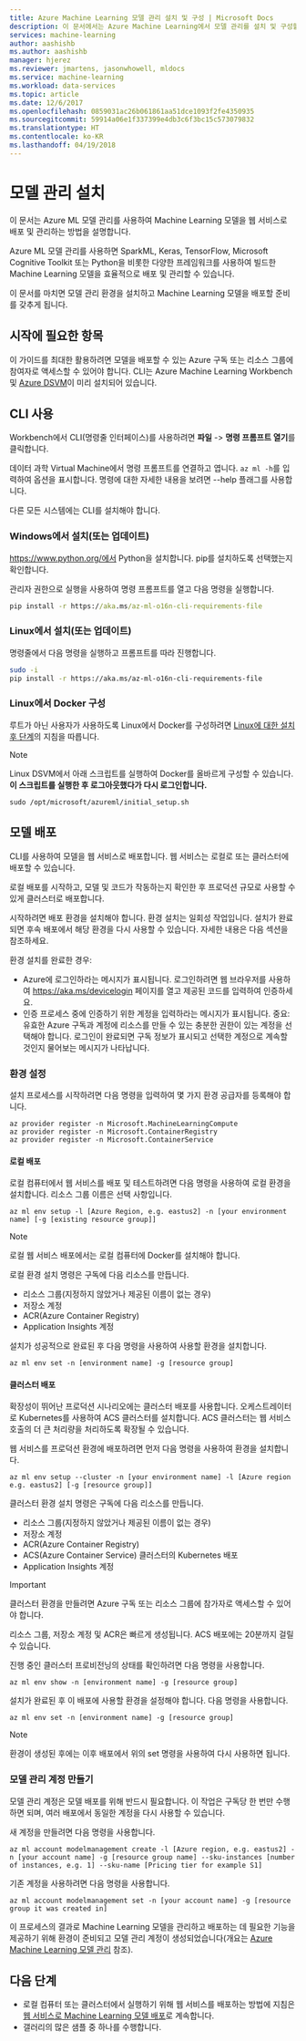 ```yaml
---
title: Azure Machine Learning 모델 관리 설치 및 구성 | Microsoft Docs
description: 이 문서에서는 Azure Machine Learning에서 모델 관리를 설치 및 구성할 때 수행되는 단계 및 개념을 설명합니다.
services: machine-learning
author: aashishb
ms.author: aashishb
manager: hjerez
ms.reviewer: jmartens, jasonwhowell, mldocs
ms.service: machine-learning
ms.workload: data-services
ms.topic: article
ms.date: 12/6/2017
ms.openlocfilehash: 0859031ac26b061861aa51dce1093f2fe4350935
ms.sourcegitcommit: 59914a06e1f337399e4db3c6f3bc15c573079832
ms.translationtype: HT
ms.contentlocale: ko-KR
ms.lasthandoff: 04/19/2018
---
```

# <a name="model-management-setup"></a>모델 관리 설치

이 문서는 Azure ML 모델 관리를 사용하여 Machine Learning 모델을 웹 서비스로 배포 및 관리하는 방법을 설명합니다. 

Azure ML 모델 관리를 사용하면 SparkML, Keras, TensorFlow, Microsoft Cognitive Toolkit 또는 Python을 비롯한 다양한 프레임워크를 사용하여 빌드한 Machine Learning 모델을 효율적으로 배포 및 관리할 수 있습니다. 

이 문서를 마치면 모델 관리 환경을 설치하고 Machine Learning 모델을 배포할 준비를 갖추게 됩니다.

## <a name="what-you-need-to-get-started"></a>시작에 필요한 항목
이 가이드를 최대한 활용하려면 모델을 배포할 수 있는 Azure 구독 또는 리소스 그룹에 참여자로 액세스할 수 있어야 합니다.
CLI는 Azure Machine Learning Workbench 및 [Azure DSVM](https://docs.microsoft.com/azure/machine-learning/machine-learning-data-science-virtual-machine-overview)이 미리 설치되어 있습니다.

## <a name="using-the-cli"></a>CLI 사용
Workbench에서 CLI(명령줄 인터페이스)를 사용하려면 **파일** -> **명령 프롬프트 열기**를 클릭합니다. 

데이터 과학 Virtual Machine에서 명령 프롬프트를 연결하고 엽니다. `az ml -h`를 입력하여 옵션을 표시합니다. 명령에 대한 자세한 내용을 보려면 --help 플래그를 사용합니다.

다른 모든 시스템에는 CLI를 설치해야 합니다.

### <a name="installing-or-updating-on-windows"></a>Windows에서 설치(또는 업데이트)

https://www.python.org/에서 Python을 설치합니다. pip를 설치하도록 선택했는지 확인합니다.

관리자 권한으로 실행을 사용하여 명령 프롬프트를 열고 다음 명령을 실행합니다.

```cmd
pip install -r https://aka.ms/az-ml-o16n-cli-requirements-file
```

### <a name="installing-or-updating-on-linux"></a>Linux에서 설치(또는 업데이트)
명령줄에서 다음 명령을 실행하고 프롬프트를 따라 진행합니다.

```bash
sudo -i
pip install -r https://aka.ms/az-ml-o16n-cli-requirements-file
```

### <a name="configuring-docker-on-linux"></a>Linux에서 Docker 구성
루트가 아닌 사용자가 사용하도록 Linux에서 Docker를 구성하려면 [Linux에 대한 설치 후 단계](https://docs.docker.com/engine/installation/linux/linux-postinstall/)의 지침을 따릅니다.

>[!NOTE]
> Linux DSVM에서 아래 스크립트를 실행하여 Docker를 올바르게 구성할 수 있습니다. **이 스크립트를 실행한 후 로그아웃했다가 다시 로그인합니다.**
>```
>sudo /opt/microsoft/azureml/initial_setup.sh
>```

## <a name="deploying-your-model"></a>모델 배포
CLI를 사용하여 모델을 웹 서비스로 배포합니다. 웹 서비스는 로컬로 또는 클러스터에 배포할 수 있습니다.

로컬 배포를 시작하고, 모델 및 코드가 작동하는지 확인한 후 프로덕션 규모로 사용할 수 있게 클러스터로 배포합니다.

시작하려면 배포 환경을 설치해야 합니다. 환경 설치는 일회성 작업입니다. 설치가 완료되면 후속 배포에서 해당 환경을 다시 사용할 수 있습니다. 자세한 내용은 다음 섹션을 참조하세요.

환경 설치를 완료한 경우:
- Azure에 로그인하라는 메시지가 표시됩니다. 로그인하려면 웹 브라우저를 사용하여 https://aka.ms/devicelogin 페이지를 열고 제공된 코드를 입력하여 인증하세요.
- 인증 프로세스 중에 인증하기 위한 계정을 입력하라는 메시지가 표시됩니다. 중요: 유효한 Azure 구독과 계정에 리소스를 만들 수 있는 충분한 권한이 있는 계정을 선택해야 합니다. 로그인이 완료되면 구독 정보가 표시되고 선택한 계정으로 계속할 것인지 물어보는 메시지가 나타납니다.

### <a name="environment-setup"></a>환경 설정
설치 프로세스를 시작하려면 다음 명령을 입력하여 몇 가지 환경 공급자를 등록해야 합니다.

```azurecli
az provider register -n Microsoft.MachineLearningCompute
az provider register -n Microsoft.ContainerRegistry
az provider register -n Microsoft.ContainerService
```
#### <a name="local-deployment"></a>로컬 배포
로컬 컴퓨터에서 웹 서비스를 배포 및 테스트하려면 다음 명령을 사용하여 로컬 환경을 설치합니다. 리소스 그룹 이름은 선택 사항입니다.

```azurecli
az ml env setup -l [Azure Region, e.g. eastus2] -n [your environment name] [-g [existing resource group]]
```
>[!NOTE] 
>로컬 웹 서비스 배포에서는 로컬 컴퓨터에 Docker를 설치해야 합니다. 
>

로컬 환경 설치 명령은 구독에 다음 리소스를 만듭니다.
- 리소스 그룹(지정하지 않았거나 제공된 이름이 없는 경우)
- 저장소 계정
- ACR(Azure Container Registry)
- Application Insights 계정

설치가 성공적으로 완료된 후 다음 명령을 사용하여 사용할 환경을 설치합니다.

```azurecli
az ml env set -n [environment name] -g [resource group]
```

#### <a name="cluster-deployment"></a>클러스터 배포
확장성이 뛰어난 프로덕션 시나리오에는 클러스터 배포를 사용합니다. 오케스트레이터로 Kubernetes를 사용하여 ACS 클러스터를 설치합니다. ACS 클러스터는 웹 서비스 호출의 더 큰 처리량을 처리하도록 확장될 수 있습니다.

웹 서비스를 프로덕션 환경에 배포하려면 먼저 다음 명령을 사용하여 환경을 설치합니다.

```azurecli
az ml env setup --cluster -n [your environment name] -l [Azure region e.g. eastus2] [-g [resource group]]
```

클러스터 환경 설치 명령은 구독에 다음 리소스를 만듭니다.
- 리소스 그룹(지정하지 않았거나 제공된 이름이 없는 경우)
- 저장소 계정
- ACR(Azure Container Registry)
- ACS(Azure Container Service) 클러스터의 Kubernetes 배포
- Application Insights 계정

>[!IMPORTANT]
> 클러스터 환경을 만들려면 Azure 구독 또는 리소스 그룹에 참가자로 액세스할 수 있어야 합니다.

리소스 그룹, 저장소 계정 및 ACR은 빠르게 생성됩니다. ACS 배포에는 20분까지 걸릴 수 있습니다. 

진행 중인 클러스터 프로비전닝의 상태를 확인하려면 다음 명령을 사용합니다.

```azurecli
az ml env show -n [environment name] -g [resource group]
```

설치가 완료된 후 이 배포에 사용할 환경을 설정해야 합니다. 다음 명령을 사용합니다.

```azurecli
az ml env set -n [environment name] -g [resource group]
```

>[!NOTE] 
> 환경이 생성된 후에는 이후 배포에서 위의 set 명령을 사용하여 다시 사용하면 됩니다.
>

### <a name="create-a-model-management-account"></a>모델 관리 계정 만들기
모델 관리 계정은 모델 배포를 위해 반드시 필요합니다. 이 작업은 구독당 한 번만 수행하면 되며, 여러 배포에서 동일한 계정을 다시 사용할 수 있습니다.

새 계정을 만들려면 다음 명령을 사용합니다.

```azurecli
az ml account modelmanagement create -l [Azure region, e.g. eastus2] -n [your account name] -g [resource group name] --sku-instances [number of instances, e.g. 1] --sku-name [Pricing tier for example S1]
```

기존 계정을 사용하려면 다음 명령을 사용합니다.
```azurecli
az ml account modelmanagement set -n [your account name] -g [resource group it was created in]
```

이 프로세스의 결과로 Machine Learning 모델을 관리하고 배포하는 데 필요한 기능을 제공하기 위해 환경이 준비되고 모델 관리 계정이 생성되었습니다(개요는 [Azure Machine Learning 모델 관리](model-management-overview.md) 참조).

## <a name="next-steps"></a>다음 단계

* 로컬 컴퓨터 또는 클러스터에서 실행하기 위해 웹 서비스를 배포하는 방법에 지침은 [웹 서비스로 Machine Learning 모델 배포](model-management-service-deploy.md)로 계속합니다.
* 갤러리의 많은 샘플 중 하나를 수행합니다.
